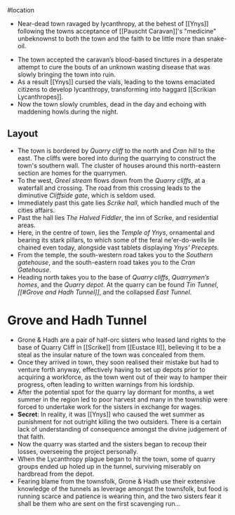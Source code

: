#location
* Near-dead town ravaged by lycanthropy, at the behest of [[Ynys]] following the towns acceptance of [[Pauscht Caravan]]'s "medicine" unbeknownst to both the town and the faith to be little more than snake-oil.
- The town accepted the caravan’s blood-based tinctures in a desperate attempt to cure the bouts of an unknown wasting disease that was slowly bringing the town into ruin.
- As a result [[Ynys]] cursed the vials, leading to the towns emaciated citizens to develop lycanthropy, transforming into haggard [[Scrikian Lycanthropes]].
- Now the town slowly crumbles, dead in the day and echoing with maddening howls during the night.
## Layout
- The town is bordered by *Quarry cliff* to the north and *Cran hill* to the east. The cliffs were bored into during the quarrying to construct the town's southern wall. The cluster of houses around this north-eastern section are homes for the quarrymen.
- To the west, *Greel stream* flows down from the *Quarry cliffs*, at a waterfall and crossing. The road from this crossing leads to the diminutive *Cliffside gate*, which is seldom used.
- Immediately past this gate lies *Scrike hall*, which handled much of the cities affairs.
- Past the hall lies *The Halved Fiddler*, the inn of Scrike, and residential areas.
- Here, in the centre of town, lies the *Temple of Ynys*, ornamental and bearing its stark pillars, to which some of the feral ne'er-do-wells lie chained even today, alongside vast tablets displaying *Ynys' Precepts*.
- From the temple, the south-western road takes you to the *Southern gatehouse*, and the south-eastern road takes you to the *Cran Gatehouse*.
- Heading north takes you to the base of *Quarry cliffs*, *Quarrymen’s homes*, and the *Quarry depot*.
At the quarry can be found *Tin Tunnel*, *[[#Grove and Hadh Tunnel]]*, and the collapsed *East Tunnel*.
# Grove and Hadh Tunnel
* Grone & Hadh are a pair of half-orc sisters who leased land rights to the base of Quarry Cliff in [[Scrike]] from [[Eustace II]], believing it to be a steal as the insular nature of the town was concealed from them.
* Once they arrived in town, they soon realised their mistake but had to venture forth anyway, effectively having to set up depots prior to acquiring a workforce, as the town went out of their way to hamper their progress, often leading to written warnings from his lordship.
* After the potential spot for the quarry lay dormant for months, a wet summer in the region led to poor harvest and many in the township were forced to undertake work for the sisters in exchange for wages.
* **Secret**: In reality, it was [[Ynys]] who caused the wet summer as punishment for not outright killing the two outsiders. There is a certain lack of understanding of consequence amongst the divine judgement of that faith.
* Now the quarry was started and the sisters began to recoup their losses, overseeing the project personally.
* When the Lycanthropy plague began to hit the town, some of quarry groups ended up holed up in the tunnel, surviving miserably on hardbread from the depot.
* Fearing blame from the townsfolk, Grone & Hadh use their extensive knowledge of the tunnels as leverage amongst the townsfolk, but food is running scarce and patience is wearing thin, and the two sisters fear it shall be them who are sent on the first scavenging run…
